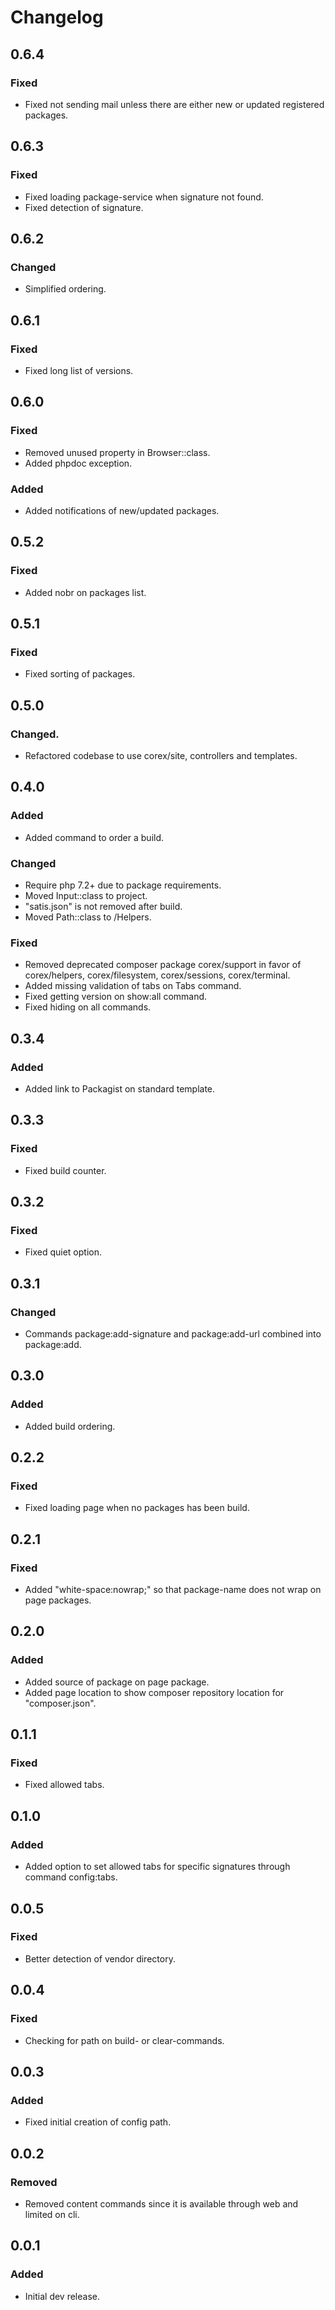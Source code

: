 # Changelog

## 0.6.4

### Fixed
- Fixed not sending mail unless there are either new or updated registered packages.

## 0.6.3

### Fixed
- Fixed loading package-service when signature not found.
- Fixed detection of signature.

## 0.6.2

### Changed
- Simplified ordering.

## 0.6.1

### Fixed
- Fixed long list of versions.

## 0.6.0

### Fixed
- Removed unused property in Browser::class.
- Added phpdoc exception.

### Added
- Added notifications of new/updated packages.

## 0.5.2

### Fixed
- Added nobr on packages list.

## 0.5.1

### Fixed
- Fixed sorting of packages.

## 0.5.0

### Changed.
- Refactored codebase to use corex/site, controllers and templates.

## 0.4.0

### Added
- Added command to order a build.

### Changed
- Require php 7.2+ due to package requirements.
- Moved Input::class to project.
- "satis.json" is not removed after build.
- Moved Path::class to /Helpers.

### Fixed
- Removed deprecated composer package corex/support in favor of corex/helpers, corex/filesystem, corex/sessions, corex/terminal.
- Added missing validation of tabs on Tabs command.
- Fixed getting version on show:all command.
- Fixed hiding on all commands.

## 0.3.4

### Added
- Added link to Packagist on standard template.

## 0.3.3

### Fixed
- Fixed build counter.

## 0.3.2

### Fixed
- Fixed quiet option.

## 0.3.1

### Changed
- Commands package:add-signature and package:add-url combined into package:add.

## 0.3.0

### Added
- Added build ordering.

## 0.2.2

### Fixed
- Fixed loading page when no packages has been build.

## 0.2.1

### Fixed
- Added "white-space:nowrap;" so that package-name does not wrap on page packages.

## 0.2.0

### Added
- Added source of package on page package.
- Added page location to show composer repository location for "composer.json".

## 0.1.1

### Fixed
- Fixed allowed tabs.

## 0.1.0

### Added
- Added option to set allowed tabs for specific signatures through command config:tabs.

## 0.0.5

### Fixed
- Better detection of vendor directory.

## 0.0.4

### Fixed
- Checking for path on build- or clear-commands.

## 0.0.3

### Added
- Fixed initial creation of config path.

## 0.0.2

### Removed
- Removed content commands since it is available through web and limited on cli.

## 0.0.1

### Added
- Initial dev release.
